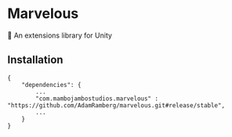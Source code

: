 # Marvelous
💄 An extensions library for Unity

## Installation 
```
{
    "dependencies": {
        ...
        "com.mambojambostudios.marvelous" : "https://github.com/AdamRamberg/marvelous.git#release/stable",
        ...
    }
}
```
